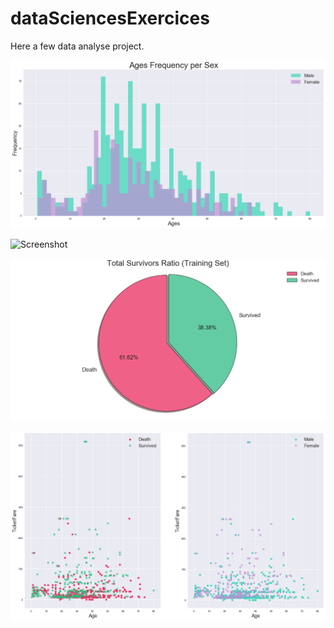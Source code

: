 # dataSciencesExercices

Here a few data analyse project.


![Screenshot](titanicAgePerSex.png)

![Screenshot](survivorPerRate.png)

![Screenshot](survivorRatioPieChartTitanic.png)

![Screenshot](fewPlotsTitanic.png)
